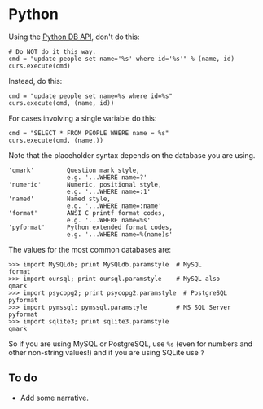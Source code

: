 Python
======

Using the [Python DB API](http://wiki.python.org/moin/DatabaseProgramming/), don't do this:

    # Do NOT do it this way.
    cmd = "update people set name='%s' where id='%s'" % (name, id)
    curs.execute(cmd)

Instead, do this:

    cmd = "update people set name=%s where id=%s"
    curs.execute(cmd, (name, id))

For cases involving a single variable do this:

    cmd = "SELECT * FROM PEOPLE WHERE name = %s"
    curs.execute(cmd, (name,))

Note that the placeholder syntax depends on the database you are using.

    'qmark'         Question mark style,
                    e.g. '...WHERE name=?'
    'numeric'       Numeric, positional style,
                    e.g. '...WHERE name=:1'
    'named'         Named style,
                    e.g. '...WHERE name=:name'
    'format'        ANSI C printf format codes,
                    e.g. '...WHERE name=%s'
    'pyformat'      Python extended format codes,
                    e.g. '...WHERE name=%(name)s'

The values for the most common databases are:

    >>> import MySQLdb; print MySQLdb.paramstyle  # MySQL
    format
    >>> import oursql; print oursql.paramstyle    # MySQL also
    qmark 
    >>> import psycopg2; print psycopg2.paramstyle  # PostgreSQL
    pyformat
    >>> import pymssql; pymssql.paramstyle        # MS SQL Server
    pyformat
    >>> import sqlite3; print sqlite3.paramstyle
    qmark

So if you are using MySQL or PostgreSQL, use `%s` (even for numbers and
other non-string values!) and if you are using SQLite use `?`


To do
-----

-   Add some narrative.
